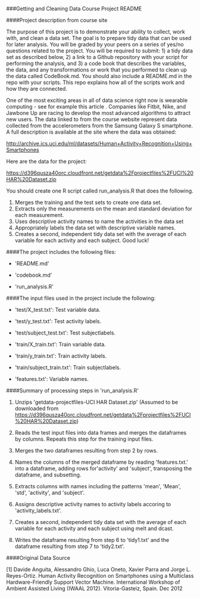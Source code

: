 ###Getting and Cleaning Data Course Project README


####Project description from course site

The purpose of this project is to demonstrate your ability to collect, work with, and clean a data set. The goal is to prepare tidy data that can be used for later analysis. You will be graded by your peers on a series of yes/no questions related to the project. You will be required to submit: 1) a tidy data set as described below, 2) a link to a Github repository with your script for performing the analysis, and 3) a code book that describes the variables, the data, and any transformations or work that you performed to clean up the data called CodeBook.md. You should also include a README.md in the repo with your scripts. This repo explains how all of the scripts work and how they are connected.  

One of the most exciting areas in all of data science right now is wearable computing - see for example this article . Companies like Fitbit, Nike, and Jawbone Up are racing to develop the most advanced algorithms to attract new users. The data linked to from the course website represent data collected from the accelerometers from the Samsung Galaxy S smartphone. A full description is available at the site where the data was obtained: 

http://archive.ics.uci.edu/ml/datasets/Human+Activity+Recognition+Using+Smartphones 

Here are the data for the project: 

https://d396qusza40orc.cloudfront.net/getdata%2Fprojectfiles%2FUCI%20HAR%20Dataset.zip 

 You should create one R script called run_analysis.R that does the following. 
1. Merges the training and the test sets to create one data set.
2. Extracts only the measurements on the mean and standard deviation for each measurement. 
3. Uses descriptive activity names to name the activities in the data set
4. Appropriately labels the data set with descriptive variable names. 
5. Creates a second, independent tidy data set with the average of each variable for each activity and each subject. 
Good luck!


####The project includes the following files:

- 'README.md'

- 'codebook.md'

- 'run_analysis.R'


####The input files used in the project include the following:

- 'test/X_test.txt': Test variable data.

- 'test/y_test.txt': Test activity labels.

- 'test/subject_test.txt': Test subjectlabels.

- 'train/X_train.txt': Train variable data.

- 'train/y_train.txt': Train activity labels.

- 'train/subject_train.txt': Train subjectlabels.

- 'features.txt': Variable names.


####Summary of processing steps in 'run_analysis.R'

1. Unzips 'getdata-projectfiles-UCI HAR Dataset.zip' (Assumed to be downloaded from https://d396qusza40orc.cloudfront.net/getdata%2Fprojectfiles%2FUCI%20HAR%20Dataset.zip)

2. Reads the test input files into data frames and merges the dataframes by columns.  Repeats this step for the training input files.

3. Merges the two dataframes resulting from step 2 by rows.

4. Names the columns of the merged dataframe by reading 'features.txt.' into a dataframe, adding rows for'activity' and 'subject', transposing the dataframe, and subsetting.

5. Extracts columns with names including the patterns 'mean', 'Mean', 'std', 'activity', and 'subject'.

6. Assigns descriptive activity names to activity labels accoring to 'activity_labels.txt'.

7. Creates a second, independent tidy data set with the average of each variable for each activity and each subject using melt and dcast.

8. Writes the dataframe resulting from step 6 to 'tidy1.txt' and the dataframe resulting from step 7 to 'tidy2.txt'.


####Original Data Source

[1] Davide Anguita, Alessandro Ghio, Luca Oneto, Xavier Parra and Jorge L. Reyes-Ortiz. Human Activity Recognition on Smartphones using a Multiclass Hardware-Friendly Support Vector Machine. International Workshop of Ambient Assisted Living (IWAAL 2012). Vitoria-Gasteiz, Spain. Dec 2012
